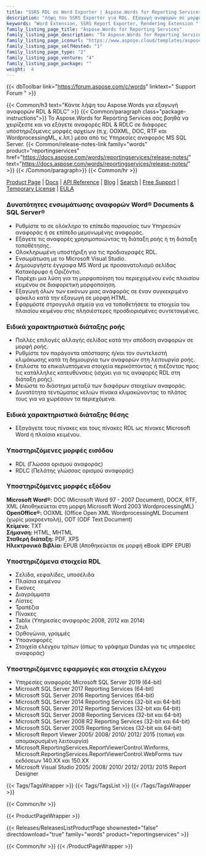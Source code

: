 ```yaml
---
title: "SSRS RDL σε Word Exporter | Aspose.Words for Reporting Services"
description: "Λήψη του SSRS Exporter για RDL. Εξαγωγή αναφορών σε μορφές Word (DOC DOCX PDF RTF HTML MHTML ODT TXT XPS & WordprocessingML) από τις Υπηρεσίες Αναφοράς Διακομιστή SQL."
keywords: "Word Extension, SSRS Report Exporter, Rendering Extension "
family_listing_page_title: "Aspose.Words for Reporting Services"
family_listing_page_description: "Το Aspose.Words for Reporting Services είναι μια επέκταση απόδοσης που στοχεύει σε προγραμματιστές λογισμικού να εξάγουν αναφορές RDL και RDLC ως έγγραφα DOC, DOCX, PDF, RTF, HTML, MHTML, ODT, TXT, XPS και WordprocessingML μέσα από τις Υπηρεσίες αναφοράς Microsoft SQL Server."
family_listing_page_iconurl: "https://www.aspose.cloud/templates/aspose/App_Themes/V3/images/words/272x272/aspose_words-for-reporting-services.png"
family_listing_page_selfHosted: "1"
family_listing_page_type: "2"
family_listing_page_venture: "4"
family_listing_page_package: ""
weight:  4
---
```


{{< dbToolbar link="https://forum.aspose.com/c/words" linktext=" Support Forum " >}}

{{< Common/h3 text="Κάντε λήψη του Aspose.Words για εξαγωγή αναφορών RDL & RDLC"  >}}
{{< Common/paragraph class="package-instructions">}}
Το Aspose.Words for Reporting Services σάς βοηθά να χειρίζεστε και να εξάγετε αναφορές RDL & RDLC σε διάφορες υποστηριζόμενες μορφές αρχείων (π.χ. OOXML, DOC, RTF και WordprocessingML, κ.λπ.) μέσα από τις Υπηρεσίες αναφοράς MS SQL Server.
{{< Common/release-notes-link family="words" product="reportingservices" href="https://docs.aspose.com/words/reportingservices/release-notes/" text="https://docs.aspose.com/words/reportingservices/release-notes/"  >}}
{{< /Common/paragraph>}}
{{< Common/hr >}}

[Product Page](https://products.aspose.com/words/reporting-services/) | [Docs](https://docs.aspose.com/words/reportingservices/) | [API Reference](https://reference.aspose.com/words/) | [Blog](https://blog.aspose.com/category/words/) | [Search](https://search.aspose.com/) | [Free Support](https://forum.aspose.com/c/words/8) | [Temporary License](https://purchase.aspose.com/temporary-license) | [EULA](https://about.aspose.com/legal/eula/)

### Δυνατότητες ενσωμάτωσης αναφορών Word® Documents & SQL Server®

- Ρυθμίστε το σε ολόκληρο το επίπεδο παρουσίας των Υπηρεσιών αναφοράς ή σε επίπεδο μεμονωμένης αναφοράς.
- Εξάγετε τις αναφορές χρησιμοποιώντας τη διάταξη ροής ή τη διάταξη τοποθέτησης.
- Ολοκληρωμένη υποστήριξη για τις προδιαγραφές RDL.
- Ενσωμάτωση με το Microsoft Visual Studio.
- Δημιουργήστε έγγραφα MS Word με προσανατολισμό σελίδας Κατακόρυφο ή Οριζόντιο.
- Παρέχει μια λύση για τη μορφοποίηση του περιεχομένου ενός πλαισίου κειμένου σε διαφορετική μορφοποίηση.
- Εξαγωγή όλων των εικόνων μιας αναφοράς σε έναν συγκεκριμένο φάκελο κατά την εξαγωγή σε μορφή HTML.
- Εφαρμόστε στρογγυλά σημεία για να τοποθετήσετε τα στοιχεία του πλαισίου κειμένου στις πλησιέστερες προσδιορισμένες συντεταγμένες.

### Ειδικά χαρακτηριστικά διάταξης ροής

- Πολλές επιλογές αλλαγής σελίδας κατά την απόδοση αναφορών σε μορφή ροής.
- Ρυθμίστε τον παράγοντα απόστασης ή/και τον συντελεστή κλιμάκωσης κατά τη δημιουργία των αναφορών στη λειτουργία ροής.
- Επιλύστε τα επικαλυπτόμενα στοιχεία περικόπτοντας ή πιέζοντας προς τις κατάλληλες κατευθύνσεις (ισχύει για τις αναφορές RDL στη διάταξη ροής).
- Μειώστε το διάστημα μεταξύ των διαφόρων στοιχείων αναφοράς.
- Δυνατότητα τεντώματος κελιών πίνακα κλιμακώνοντας το πλάτος τους για να χωρέσουν τα περιεχόμενα.

### Ειδικά χαρακτηριστικά διάταξης θέσης

- Εξαγάγετε τους πίνακες και τους πίνακες RDL ως πίνακες Microsoft Word ή πλαίσια κειμένου.

### Υποστηριζόμενες μορφές εισόδου

- RDL (Γλώσσα ορισμού αναφοράς)
- RDLC (Πελάτης γλώσσας ορισμού αναφοράς)

### Υποστηριζόμενες μορφές εξόδου

**Microsoft Word®:** DOC (Microsoft Word 97 - 2007 Document), DOCX, RTF, XML (Αποθηκεύεται στη μορφή Microsoft Word 2003 WordprocessingML)\
**OpenOffice®:** OOXML (Office Open XML WordprocessingML Document (χωρίς μακροεντολή), ODT (ODF Text Document)\
**Κείμενο:** TXT\
**Σήμανση:** HTML, MHTML\
**Σταθερή διάταξη:** PDF, XPS\
**Ηλεκτρονικά Βιβλία:** EPUB (Αποθηκεύεται σε μορφή eBook IDPF EPUB)

### Υποστηριζόμενα στοιχεία RDL

- Σελίδα, κεφαλίδες, υποσέλιδα
- Πλαίσια κειμένου
- Εικόνες
- Διαγράμματα
- Λίστες
- Τραπέζια
- Πίνακες
- Tablix (Υπηρεσίες αναφοράς 2008, 2012 και 2014)
- Στυλ
- Ορθογώνια, γραμμές
- Υποαναφορές
- Στοιχεία ελέγχου τρίτων (όπως το γράφημα Dundas για τις υπηρεσίες αναφοράς)

### Υποστηριζόμενες εφαρμογές και στοιχεία ελέγχου

- Υπηρεσίες αναφοράς Microsoft SQL Server 2019 (64-bit)
- Microsoft SQL Server 2017 Reporting Services (64-bit)
- Microsoft SQL Server 2016 Reporting Services (64-bit)
- Microsoft SQL Server 2014 Reporting Services (32-bit και 64-bit)
- Microsoft SQL Server 2012 Reporting Services (32-bit και 64-bit)
- Microsoft SQL Server 2008 Reporting Services (32-bit και 64-bit)
- Microsoft SQL Server 2008 R2 Reporting Services (32-bit και 64-bit)
- Microsoft SQL Server 2005 Reporting Services (32-bit και 64-bit)
- Microsoft Report Viewer 2005/ 2008/ 2010/ 2012/ 2015 (τοπική και απομακρυσμένη λειτουργία)
- Microsoft.ReportingServices.ReportViewerControl.Winforms, Microsoft.ReportingServices.ReportViewerControl.WebForms των εκδόσεων 140.XX και 150.XX
- Microsoft Visual Studio 2005/ 2008/ 2010/ 2012/ 2013/ 2015 Report Designer

{{< Tags/TagsWrapper >}}
{{< Tags/TagsList >}}
{{< /Tags/TagsWrapper >}}

{{< Common/hr >}}

{{< ProductPageWrapper >}}

<!-- ReleasesListProductPage-->

{{< Releases/ReleasesListProductPage shownested="false"  directdownload="true" family="words" product="reportingservices" >}}

<!-- /ReleasesListProductPage-->

{{< Common/hr >}}
{{< /ProductPageWrapper >}}

